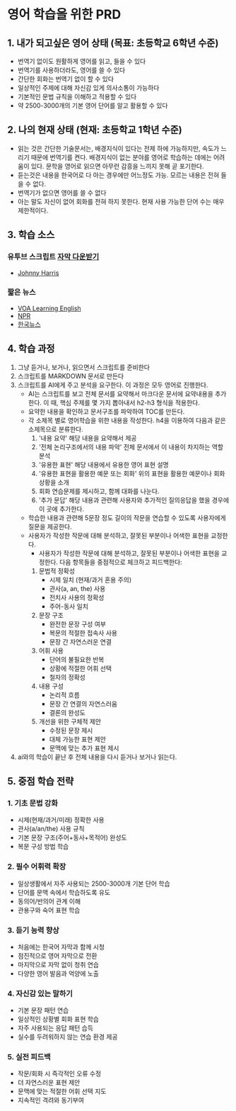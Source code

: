 # 영어 학습을 위한 PRD

## 1. 내가 되고싶은 영어 상태 (목표: 초등학교 6학년 수준)
- 번역기 없이도 원활하게 영어를 읽고, 들을 수 있다
- 번역기를 사용하더라도, 영어를 쓸 수 있다
- 간단한 회화는 번역기 없이 할 수 있다
- 일상적인 주제에 대해 자신감 있게 의사소통이 가능하다
- 기본적인 문법 규칙을 이해하고 적용할 수 있다
- 약 2500-3000개의 기본 영어 단어를 알고 활용할 수 있다

## 2. 나의 현재 상태 (현재: 초등학교 1학년 수준)
- 읽는 것은 간단한 기술문서는, 배경지식이 있다는 전제 하에 가능하지만, 속도가 느리기 때문에 번역기를 켠다. 배경지식이 없는 분야를 영어로 학습하는 데에는 어려움이 있다. 문학을 영어로 읽으면 아무런 감흥을 느끼지 못해 곧 포기한다.
- 듣는것은 내용을 한국어로 다 아는 경우에만 어느정도 가능. 모르는 내용은 전혀 들을 수 없다.
- 번역기가 없으면 영어를 쓸 수 없다
- 아는 말도 자신이 없어 회화를 전혀 하지 못한다. 현재 사용 가능한 단어 수는 매우 제한적이다.

## 3. 학습 소스
### 유투브 스크립트 [자막 다운받기](https://downsub.com/)
- [Johnny Harris](https://www.youtube.com/@johnnyharris)

### 짧은 뉴스
- [VOA Learning English](https://learningenglish.voanews.com/)
- [NPR](https://www.npr.org/programs/all-things-considered/)
- [한국뉴스](https://www.arirang.com/news?lang=en)

## 4. 학습 과정
1. 그냥 듣거나, 보거나, 읽으면서 스크립트를 준비한다
2. 스크립트를 MARKDOWN 문서로 만든다
3. 스크립트를 AI에게 주고 분석을 요구한다. 이 과정은 모두 영어로 진행한다.
   - AI는 스크립트를 보고 전체 문서를 요약해서 마크다운 문서에 요약내용을 추가한다. 이 때, 핵심 주제를 몇 가지 뽑아내서 h2-h3 형식을 적용한다.
   - 요약한 내용을 확인하고 문서구조를 파악하여 TOC를 만든다.
   - 각 소제목 별로 영어학습을 위한 내용을 작성한다. h4을 이용하여 다음과 같은 소제목으로 분류한다.
     1. '내용 요약' 해당 내용을 요약해서 제공
     2. '전체 논리구조에서의 내용 파악' 전체 문서에서 이 내용이 차지하는 역할 분석
     3. '유용한 표현' 해당 내용에서 유용한 영어 표현 설명
     4. '유용한 표현을 활용한 예문 또는 회화' 위의 표현을 활용한 예문이나 회화 상황을 소개
     5. 회화 연습문제를 제시하고, 함께 대화를 나눈다.
     6. '추가 문답' 해당 내용과 관련해 사용자와 추가적인 질의응답을 했을 경우에 이 곳에 추가한다.
   - 학습한 내용과 관련해 5문장 정도 길이의 작문을 연습할 수 있도록 사용자에게 질문을 제공한다.
   - 사용자가 작성한 작문에 대해 분석하고, 잘못된 부분이나 어색한 표현을 교정한다.
      - 사용자가 작성한 작문에 대해 분석하고, 잘못된 부분이나 어색한 표현을 교정한다.
     다음 항목들을 중점적으로 체크하고 피드백한다:
     1. 문법적 정확성
        - 시제 일치 (현재/과거 혼용 주의)
        - 관사(a, an, the) 사용
        - 전치사 사용의 정확성
        - 주어-동사 일치
     2. 문장 구조
        - 완전한 문장 구성 여부
        - 복문의 적절한 접속사 사용
        - 문장 간 자연스러운 연결
     3. 어휘 사용
        - 단어의 불필요한 반복
        - 상황에 적절한 어휘 선택
        - 철자의 정확성
     4. 내용 구성
        - 논리적 흐름
        - 문장 간 연결의 자연스러움
        - 결론의 완성도
     5. 개선을 위한 구체적 제안
        - 수정된 문장 제시
        - 대체 가능한 표현 제안
        - 문맥에 맞는 추가 표현 제시
4. ai와의 학습이 끝난 후 전체 내용을 다시 듣거나 보거나 읽는다.

## 5. 중점 학습 전략
### 1. 기초 문법 강화
- 시제(현재/과거/미래) 정확한 사용
- 관사(a/an/the) 사용 규칙
- 기본 문장 구조(주어+동사+목적어) 완성도
- 복문 구성 방법 학습

### 2. 필수 어휘력 확장
- 일상생활에서 자주 사용되는 2500-3000개 기본 단어 학습
- 단어를 문맥 속에서 학습하도록 유도
- 동의어/반의어 관계 이해
- 관용구와 숙어 표현 학습

### 3. 듣기 능력 향상
- 처음에는 한국어 자막과 함께 시청
- 점진적으로 영어 자막으로 전환
- 마지막으로 자막 없이 청취 연습
- 다양한 영어 발음과 억양에 노출

### 4. 자신감 있는 말하기
- 기본 문장 패턴 연습
- 일상적인 상황별 회화 표현 학습
- 자주 사용되는 응답 패턴 습득
- 실수를 두려워하지 않는 연습 환경 제공

### 5. 실전 피드백
- 작문/회화 시 즉각적인 오류 수정
- 더 자연스러운 표현 제안
- 문맥에 맞는 적절한 어휘 선택 지도
- 지속적인 격려와 동기부여

